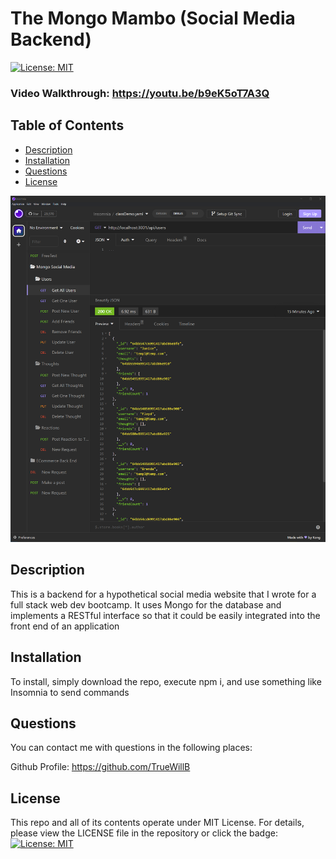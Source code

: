 # The Mongo Mambo (Social Media Backend)

[![License: MIT](https://img.shields.io/badge/License-MIT-yellow.svg)](https://opensource.org/licenses/MIT)

### Video Walkthrough: https://youtu.be/b9eK5oT7A3Q

## Table of Contents

- [Description](#description)
- [Installation](#installation)
- [Questions](#questions)
- [License](#license)

![Alt text](./readmeImages/image.png)

## Description

This is a backend for a hypothetical social media website that I wrote for a full stack web dev bootcamp. It uses Mongo for the database and implements a RESTful interface so that it could be easily integrated into the front end of an application

## Installation

To install, simply download the repo, execute npm i, and use something like Insomnia to send commands

## Questions

You can contact me with questions in the following places:<br/>

Github Profile: https://github.com/TrueWillB<br/>

## License

This repo and all of its contents operate under MIT License. For details, please view the LICENSE file in the repository or click the badge: [![License: MIT](https://img.shields.io/badge/License-MIT-yellow.svg)](https://opensource.org/licenses/MIT)

